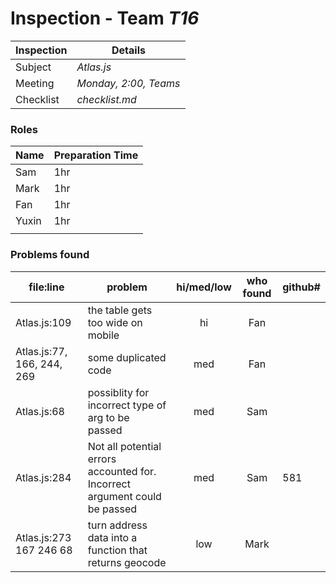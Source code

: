# Inspection - Team *T16* 
 
| Inspection | Details |
| ----- | ----- |
| Subject | *Atlas.js* |
| Meeting | *Monday, 2:00, Teams* |
| Checklist | *checklist.md* |

### Roles

| Name | Preparation Time |
| ---- | ---- |
|  Sam  | 1hr |  
|  Mark | 1hr |
|  Fan | 1hr |
|  Yuxin | 1hr |
|  |  |

### Problems found

| file:line | problem | hi/med/low | who found | github#  |
| --- | --- | :---: | :---: | --- |
| Atlas.js:109 | the table gets too wide on mobile| hi | Fan| |
| Atlas.js:77, 166, 244, 269 | some duplicated code| med | Fan| |
| Atlas.js:68 | possiblity for incorrect type of arg to be passed | med | Sam | |
|  Atlas.js:284 | Not all potential errors accounted for. Incorrect argument could be passed | med | Sam | 581 |
|  Atlas.js:273 167 246 68 | turn address data into a function that returns geocode | low | Mark | |
